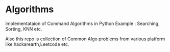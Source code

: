 # Algorithms

Implementataion of Command Algorithms in Python
Example : Searching, Sorting, KNN etc.

Also this repo is collection of Common Algo problems from various platform like hackarearth,Leetcode etc.
